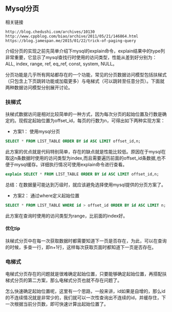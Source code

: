 ## Mysql分页

相关链接

```
http://blog.chedushi.com/archives/10130
http://www.cppblog.com/biao/archive/2011/05/21/146864.html
https://blog.jamespan.me/2015/01/22/trick-of-paging-query
```

介绍分页的实现之前先简单介绍下mysql的explain命令，explain结果中的type列非常重要，它显示了mysql查找行时使用的访问类型，性能从差到好分别为： ALL, index,  range, ref, eq_ref, const, system, NULL。

分页功能是几乎所有网站都存在的一个功能，常见的分页数据访问模型包括扶梯式（只包含上下页跳转功能或加载更多）与电梯式（可以跳转至任意分页）。下面就两种数据访问模型分别展开讨论。

### 扶梯式

扶梯式数据访问是相对比较简单的一种方式，因为每次分页的起始位置及行数是确定的。现假定起始位置为offset_id，每页的行数为n，可得出如下两种实现方案：

* 方案1： 使用mysql分页

```sql
SELECT * FROM LIST_TABLE ORDER BY id ASC LIMIT offset_id,n;
```

此方案的优点就是代码特别简单，存在的缺点就是性能比较低。原因在于mysql在取这n条数据时使用的访问类型为index,而且需要遍历前面的offset_id条数据,也不便于mysql缓存。详细执行情况可使用explain命令进行查看。

```sql
explain SELECT * FROM LIST_TABLE ORDER BY id ASC LIMIT offset_id,n;
```

总结：在数据量可能达到万级时，就应该避免选择使用mysql提供的分页方案了。


* 方案2： 通过where定义起始位置

```sql
SELECT * FROM LIST_TABLE WHERE id > offset_id ORDER BY id ASC LIMIT n;
```

此方案在查询时使用的访问类型为range，比前面的index好。

#### 优化tip

扶梯式分页中在每一次获取数据时都需要知道下一页是否存在，为此，可以在查询的时候，多查一行，即n+1行，这样每次获取页面时都知道下一页是否存在。

### 电梯式

电梯式分页存在的问题就是很难确定起始位置，只要能够确定起始位置，再搭配扶梯式分页的第二方案，那么电梯式分页也就不存在问题了。

怎么快速确定起始位置呢，这里有一个思路，一般来讲，id如果是自增的，那么id的不连续情况就是非常少的，我们就可以一次性查询出不连续的id，并缓存住，下一次根据当前分页数，即可快速计算出起始位置了。




